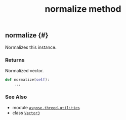 ﻿---
title: normalize method
second_title: Aspose.3D for Python via .NET API References
description: 
type: docs
weight: 70
url: /python-net/aspose.threed.utilities/vector3/normalize/
is_root: false
---

## normalize {#}

Normalizes this instance.


### Returns 


Normalized vector.


```python
def normalize(self):
    ...
```





### See Also
* module [`aspose.threed.utilities`](../../)
* class [`Vector3`](/3d/python-net/aspose.threed.utilities/vector3)

